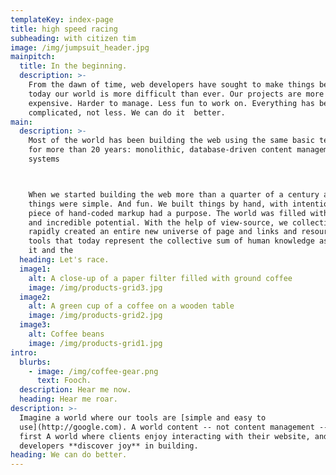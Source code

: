 ```yaml
---
templateKey: index-page
title: high speed racing
subheading: with citizen tim
image: /img/jumpsuit_header.jpg
mainpitch:
  title: In the beginning.
  description: >-
    From the dawn of time, web developers have sought to make things better. But
    today our world is more difficult than ever. Our projects are more
    expensive. Harder to manage. Less fun to work on. Everything has become MORE
    complicated, not less. We can do it  better.
main:
  description: >-
    Most of the world has been building the web using the same basic technique
    for more than 20 years: monolithic, database-driven content management
    systems 



    When we started building the web more than a quarter of a century ago,
    things were simple. And fun. We built things by hand, with intention. Every
    piece of hand-coded markup had a purpose. The world was filled with optimism
    and incredible potential. With the help of view-source, we collectively and
    rapidly created an entire new universe of page and links and resources and
    tools that today represent the collective sum of human knowledge as we know
    it and the 
  heading: Let's race.
  image1:
    alt: A close-up of a paper filter filled with ground coffee
    image: /img/products-grid3.jpg
  image2:
    alt: A green cup of a coffee on a wooden table
    image: /img/products-grid2.jpg
  image3:
    alt: Coffee beans
    image: /img/products-grid1.jpg
intro:
  blurbs:
    - image: /img/coffee-gear.png
      text: Fooch.
  description: Hear me now.
  heading: Hear me roar.
description: >-
  Imagine a world where our tools are [simple and easy to
  use](http://google.com). A world content -- not content management -- comes
  first A world where clients enjoy interacting with their website, and where
  developers **discover joy** in building.
heading: We can do better.
---
```



